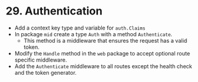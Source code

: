 # 29. Authentication

- Add a context key type and variable for `auth.Claims`
- In package `mid` create a type `Auth` with a method `Authenticate`.
  - This method is a middleware that ensures the request has a valid token.
- Modify the `Handle` method in the `web` package to accept optional route specific middleware.
- Add the `Authenticate` middleware to all routes except the health check and the token generator.
